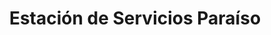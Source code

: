 ---
title: "Estación de Servicios Paraíso"
url: /caracas/estacion-de-servicios-paraiso-av-jose-antonio-paez/
shop: Lebensmittel
---